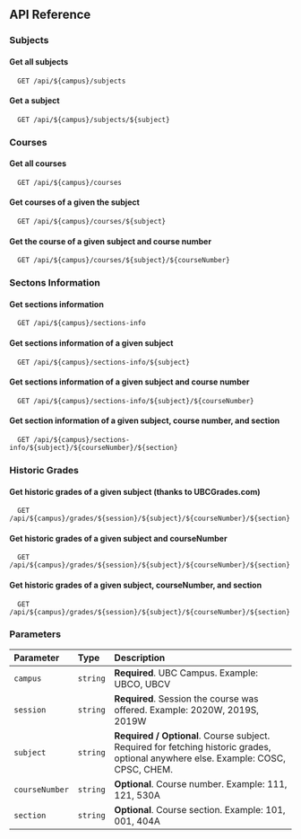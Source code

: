 
## API Reference

### Subjects
#### Get all subjects

```http
  GET /api/${campus}/subjects
```
#### Get a subject

```http
  GET /api/${campus}/subjects/${subject}
```
### Courses
#### Get all courses

```http
  GET /api/${campus}/courses
```
#### Get courses of a given the subject

```http
  GET /api/${campus}/courses/${subject}
```

 #### Get the course of a given subject and course number

```http
  GET /api/${campus}/courses/${subject}/${courseNumber}
```

 ### Sectons Information
 #### Get sections information

```http
  GET /api/${campus}/sections-info
```

 #### Get sections information of a given subject

```http
  GET /api/${campus}/sections-info/${subject}
```

 #### Get sections information of a given subject and course number

```http
  GET /api/${campus}/sections-info/${subject}/${courseNumber}
```

 #### Get section information of a given subject, course number, and section

```http
  GET /api/${campus}/sections-info/${subject}/${courseNumber}/${section}
```
 ### Historic Grades
 #### Get historic grades of a given subject (thanks to UBCGrades.com)

```http
  GET /api/${campus}/grades/${session}/${subject}/${courseNumber}/${section}
```

 #### Get historic grades of a given subject and courseNumber 

```http
  GET /api/${campus}/grades/${session}/${subject}/${courseNumber}/${section}
```

 #### Get historic grades of a given subject, courseNumber, and section 

```http
  GET /api/${campus}/grades/${session}/${subject}/${courseNumber}/${section}
```

### Parameters

| Parameter | Type     | Description                       |
| :-------- | :------- | :-------------------------------- |
| `campus`      | `string` | **Required**. UBC Campus. Example: UBCO, UBCV |
| `session`      | `string` | **Required**. Session the course was offered. Example: 2020W, 2019S, 2019W| 
| `subject`      | `string` | **Required / Optional**. Course subject. Required for fetching historic grades, optional anywhere else. Example: COSC, CPSC, CHEM. |
| `courseNumber`      | `string` | **Optional**. Course number. Example: 111, 121, 530A| 
| `section`      | `string` | **Optional**. Course section. Example: 101, 001, 404A| 

